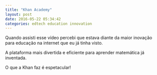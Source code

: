 ```yaml
---
title: "Khan Academy"
layout: post
date: 2016-05-22 05:34:42
categories: edtech education innovation
---
```


Quando assisti esse vídeo percebi que estava diante da maior inovação para educação na internet que eu já tinha visto.


A plataforma mais divertida e eficiente para aprender matemática já inventada.

O que a Khan faz é espetacular!

 